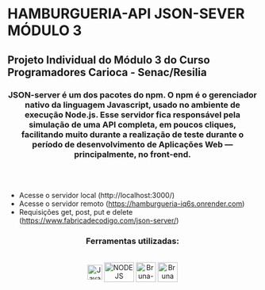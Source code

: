 
# HAMBURGUERIA-API JSON-SEVER MÓDULO 3
<h2>Projeto Individual do Módulo 3 do Curso Programadores Carioca - Senac/Resilia</h2>

<h3 align="center">JSON-server é um dos pacotes do npm. O npm é o gerenciador nativo da linguagem Javascript, usado no ambiente de execução Node.js. Esse servidor fica responsável pela simulação de uma API completa, em poucos cliques, facilitando muito durante a realização de teste durante o período de desenvolvimento de Aplicações Web — principalmente, no front-end.</h3><br><br>


- Acesse o servidor local (http://localhost:3000/)
- Acesse o servidor remoto (https://hamburgueria-iq6s.onrender.com)
- Requisições get, post, put e delete (https://www.fabricadecodigo.com/json-server/)


<h3 align="center">Ferramentas utilizadas:</h3>
<div style="display: inline_block" align = "center"><br>

  <img align="center" alt="JavaScript" height="30" width="30" src="https://cdn.jsdelivr.net/gh/devicons/devicon/icons/javascript/javascript-original.svg" />
  <img align="center" alt="NODE JS" height="40" width="60" src="https://upload.wikimedia.org/wikipedia/commons/thumb/d/d9/Node.js_logo.svg/2560px-Node.js_logo.svg.png"/>
  <img align="center" alt="Bruna-GitHub" height="40" width="40" src="https://cdn-icons-png.flaticon.com/512/25/25231.png" />
  <img align="center" alt="Bruna VsCode " height="40" width="40" src="https://cdn.icon-icons.com/icons2/2107/PNG/512/file_type_vscode_icon_130084.png" />
            
</div>
